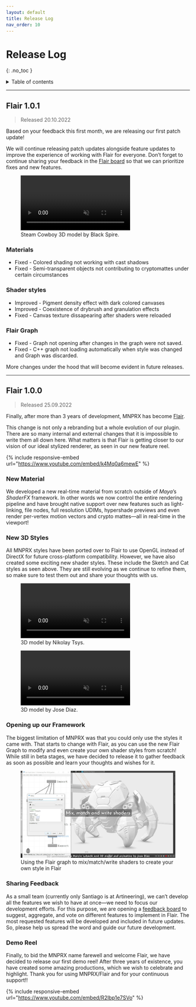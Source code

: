 ```yaml
---
layout: default
title: Release Log
nav_order: 10
---
```


# Release Log
{: .no_toc }

<details close markdown="block">
  <summary>
    Table of contents
  </summary>
  {: .text-delta }
1. TOC
{:toc}
</details>

---

## Flair 1.0.1
> Released 20.10.2022

Based on your feedback this first month, we are releasing our first patch update! 

We will continue releasing patch updates alongside feature updates to improve the experience of working with Flair for everyone. Don’t forget to continue sharing your feedback in the [Flair board](https://flair.nolt.io/) so that we can prioritize fixes and new features.

<div class="d-flex">
	<figure>
		<video autoplay loop muted playsinline style="max-height:480px;">
			<source src="/media/release-log/1.0.1.mp4" type="video/mp4">
		</video>
    <figcaption>Steam Cowboy 3D model by Black Spire.</figcaption>
  </figure>
</div>

### Materials
* Fixed - Colored shading not working with cast shadows
* Fixed - Semi-transparent objects not contributing to cryptomattes under certain circumstances

### Shader styles
* Improved - Pigment density effect with dark colored canvases
* Improved - Coexistence of drybrush and granulation effects
* Fixed - Canvas texture dissapearing after shaders were reloaded

### Flair Graph
* Fixed - Graph not opening after changes in the graph were not saved.
* Fixed - C++ graph not loading automatically when style was changed and Graph was discarded.

More changes under the hood that will become evident in future releases.

---

## Flair 1.0.0
> Released 25.09.2022

Finally, after more than 3 years of development, MNPRX has become [Flair](https://artineering.io/flair).

This change is not only a rebranding but a whole evolution of our plugin. There are so many internal and external changes that it is impossible to write them all down here. What matters is that Flair is getting closer to our vision of our ideal stylized renderer, as seen in our new feature reel.

{% include responsive-embed url="https://www.youtube.com/embed/k4Mq0a6mewE" %}

### New Material

We developed a new real-time material from scratch outside of *Maya*’s *ShaderFX* framework. In other words we now control the entire rendering pipeline and have brought native support over new features such as light-linking, file nodes, full resolution UDIMs, hypershade previews and even render per-vertex motion vectors and crypto mattes—all in real-time in the viewport!

### New 3D Styles

All MNPRX styles have been ported over to Flair to use OpenGL instead of DirectX for future cross-platform compatibility. However, we have also created some exciting new shader styles. These include the Sketch and Cat styles as seen above. They are still evolving as we continue to refine them, so make sure to test them out and share your thoughts with us.

<div class="d-flex">
	<figure>
		<video autoplay loop muted playsinline style="max-height:350px;">
			<source src="/media/release-log/bristleback_web.mp4" type="video/mp4">
		</video>
    <figcaption>3D model by Nikolay Tsys.</figcaption>
  </figure>
  <figure>
		<video autoplay loop muted playsinline style="max-height:350px;">
			<source src="/media/release-log/cat_web.mp4" type="video/mp4">
		</video>
		<figcaption>3D model by Jose Diaz.</figcaption>
	</figure>
</div>

### Opening up our Framework

The biggest limitation of MNPRX was that you could only use the styles it came with. That starts to change with Flair, as you can use the new Flair Graph to modify and even create your own shader styles from scratch! While still in beta stages, we have decided to release it to gather feedback as soon as possible and learn your thoughts and wishes for it.

<figure>
    <img src="/media/release-log/flair-graph-beta.jpg" alt="Flair graph beta screenshot">
    <figcaption>Using the Flair graph to mix/match/write shaders to create your own style in Flair</figcaption>
</figure>

### Sharing Feedback

As a small team (currently only Santiago is at Artineering), we can’t develop all the features we wish to have at once—we need to focus our development efforts. For this purpose, we are opening a [feedback board](https://flair.nolt.io/) to suggest, aggregate, and vote on different features to implement in Flair. The most requested features will be developed and included in future updates. So, please help us spread the word and guide our future development. 

### Demo Reel

Finally, to bid the MNPRX name farewell and welcome Flair, we have decided to release our first demo reel! After three years of existence, you have created some amazing productions, which we wish to celebrate and highlight. Thank you for using MNPRX/Flair and for your continuous support!!

{% include responsive-embed url="https://www.youtube.com/embed/R2Ibp1e7SVo" %}
